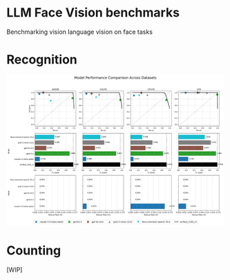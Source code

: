 # LLM Face Vision benchmarks


Benchmarking vision language vision on face tasks

# Recognition
![LLM face recognition](assets/combined_performance_metrics.png?raw=true "Title")

# Counting
[WIP]